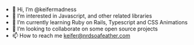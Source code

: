 - 👋 Hi, I’m @keifermadness
- 👀 I’m interested in Javascript, and other related libraries
- 🌱 I’m currently learning Ruby on Rails, Typescript and CSS Animations
- 💞️ I’m looking to collaborate on some open source projects
- 📫 How to reach me keifer@nrdsoafeather.com

<!---
keifermadness/keifermadness is a ✨ special ✨ repository because its `README.md` (this file) appears on your GitHub profile.
You can click the Preview link to take a look at your changes.
--->

